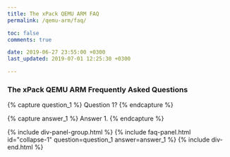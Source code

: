 ```yaml
---
title: The xPack QEMU ARM FAQ
permalink: /qemu-arm/faq/

toc: false
comments: true

date: 2019-06-27 23:55:00 +0300
last_updated: 2019-07-01 12:25:30 +0300

---
```


### The xPack QEMU ARM Frequently Asked Questions

{% capture question_1 %}
Question 1?
{% endcapture %}

{% capture answer_1 %}
Answer 1.
{% endcapture %}

{% include div-panel-group.html %}
{% include faq-panel.html id="collapse-1" question=question_1 answer=answer_1 %}
{% include div-end.html %}
